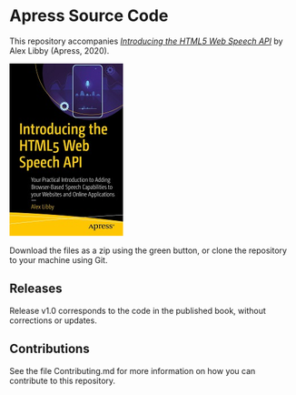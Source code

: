 # Apress Source Code

This repository accompanies [*Introducing the HTML5 Web Speech API*](http://www.apress.com/9781484257340) by Alex Libby (Apress, 2020).

[comment]: #cover
![Cover image](9781484257340.jpg)

Download the files as a zip using the green button, or clone the repository to your machine using Git.

## Releases

Release v1.0 corresponds to the code in the published book, without corrections or updates.

## Contributions

See the file Contributing.md for more information on how you can contribute to this repository.